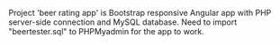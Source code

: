 Project 'beer rating app' is Bootstrap responsive Angular app with PHP server-side connection and MySQL database. 
Need to import "beertester.sql" to PHPMyadmin for the app to work.
